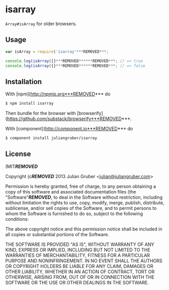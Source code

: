 
# isarray

`Array#isArray` for older browsers.

## Usage

```js
var isArray = require('isarray'***REMOVED***;

console.log(isArray([]***REMOVED******REMOVED***; // => true
console.log(isArray({}***REMOVED******REMOVED***; // => false
```

## Installation

With [npm](http://npmjs.org***REMOVED*** do

```bash
$ npm install isarray
```

Then bundle for the browser with
[browserify](https://github.com/substack/browserify***REMOVED***.

With [component](http://component.io***REMOVED*** do

```bash
$ component install juliangruber/isarray
```

## License

(MIT***REMOVED***

Copyright (c***REMOVED*** 2013 Julian Gruber &lt;julian@juliangruber.com&gt;

Permission is hereby granted, free of charge, to any person obtaining a copy of
this software and associated documentation files (the "Software"***REMOVED***, to deal in
the Software without restriction, including without limitation the rights to
use, copy, modify, merge, publish, distribute, sublicense, and/or sell copies
of the Software, and to permit persons to whom the Software is furnished to do
so, subject to the following conditions:

The above copyright notice and this permission notice shall be included in all
copies or substantial portions of the Software.

THE SOFTWARE IS PROVIDED "AS IS", WITHOUT WARRANTY OF ANY KIND, EXPRESS OR
IMPLIED, INCLUDING BUT NOT LIMITED TO THE WARRANTIES OF MERCHANTABILITY,
FITNESS FOR A PARTICULAR PURPOSE AND NONINFRINGEMENT. IN NO EVENT SHALL THE
AUTHORS OR COPYRIGHT HOLDERS BE LIABLE FOR ANY CLAIM, DAMAGES OR OTHER
LIABILITY, WHETHER IN AN ACTION OF CONTRACT, TORT OR OTHERWISE, ARISING FROM,
OUT OF OR IN CONNECTION WITH THE SOFTWARE OR THE USE OR OTHER DEALINGS IN THE
SOFTWARE.
